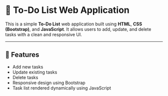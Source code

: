 # 📝 To-Do List Web Application

This is a simple **To-Do List** web application built using **HTML**, **CSS (Bootstrap)**, and **JavaScript**. It allows users to add, update, and delete tasks with a clean and responsive UI.

---

## 🚀 Features

- Add new tasks
- Update existing tasks
- Delete tasks
- Responsive design using Bootstrap
- Task list rendered dynamically using JavaScript
